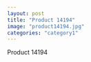 ```yaml
---
layout: post
title: "Product 14194"
image: "product14194.jpg"
categories: "category1"
---
```

Product 14194

